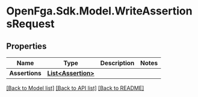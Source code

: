 # OpenFga.Sdk.Model.WriteAssertionsRequest

## Properties

Name | Type | Description | Notes
------------ | ------------- | ------------- | -------------
**Assertions** | [**List&lt;Assertion&gt;**](Assertion.md) |  | 

[[Back to Model list]](../README.md#models) [[Back to API list]](../README.md#api-endpoints) [[Back to README]](../README.md)

